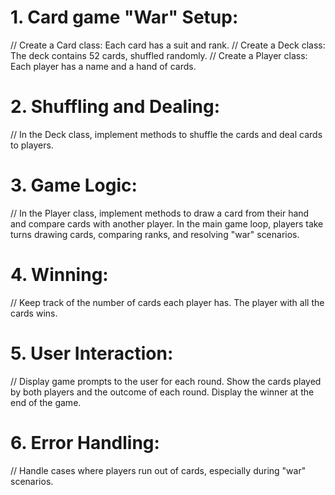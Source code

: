 # 1. Card game "War" Setup:

// Create a Card class: Each card has a suit and rank. 
// Create a Deck class: The deck contains 52 cards, shuffled randomly. 
// Create a Player class: Each player has a name and a hand of cards. 


# 2. Shuffling and Dealing:

// In the Deck class, implement methods to shuffle the cards and deal cards to players. 


# 3. Game Logic:

// In the Player class, implement methods to draw a card from their hand and compare cards with another player. In the main game loop,      players take turns drawing cards, comparing ranks, and resolving "war" scenarios. 


# 4. Winning:

// Keep track of the number of cards each player has. The player with all the cards wins. 


# 5. User Interaction:

// Display game prompts to the user for each round. Show the cards played by both players and the outcome of each round. Display the winner at the end of the game. 


# 6. Error Handling:

// Handle cases where players run out of cards, especially during "war" scenarios.
